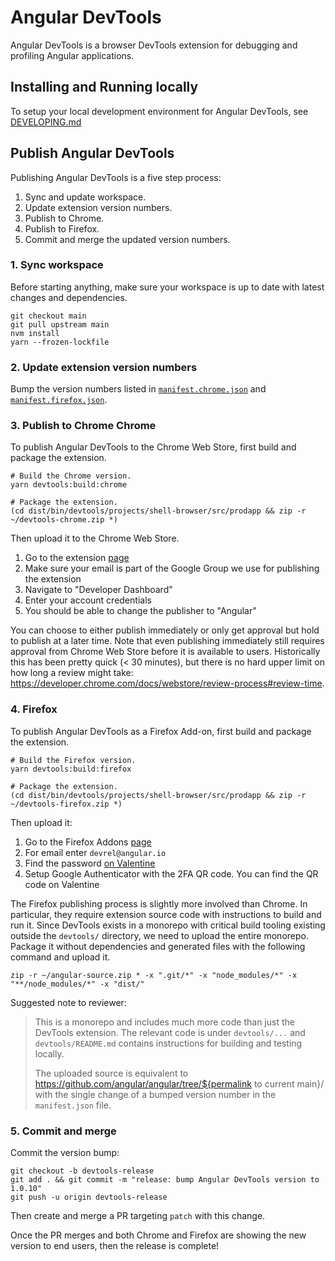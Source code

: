 # Angular DevTools

Angular DevTools is a browser DevTools extension for debugging and profiling Angular applications.

## Installing and Running locally

To setup your local development environment for Angular DevTools, see [DEVELOPING.md](./DEVELOPING.md)

## Publish Angular DevTools

Publishing Angular DevTools is a five step process:
1.  Sync and update workspace.
1.  Update extension version numbers.
1.  Publish to Chrome.
1.  Publish to Firefox.
1.  Commit and merge the updated version numbers.

### 1. Sync workspace

Before starting anything, make sure your workspace is up to date with latest changes and dependencies.

```shell
git checkout main
git pull upstream main
nvm install
yarn --frozen-lockfile
```

### 2. Update extension version numbers

Bump the version numbers listed in
[`manifest.chrome.json`](/devtools/projects/shell-browser/src/manifest/manifest.chrome.json)
and [`manifest.firefox.json`](/devtools/projects/shell-browser/src/manifest/manifest.firefox.json).

### 3. Publish to Chrome Chrome

To publish Angular DevTools to the Chrome Web Store, first build and package the extension.

```shell
# Build the Chrome version.
yarn devtools:build:chrome

# Package the extension.
(cd dist/bin/devtools/projects/shell-browser/src/prodapp && zip -r ~/devtools-chrome.zip *)
```

Then upload it to the Chrome Web Store.

1. Go to the extension [page](https://chrome.google.com/webstore/category/extensions)
1. Make sure your email is part of the Google Group we use for publishing the extension
1. Navigate to "Developer Dashboard"
1. Enter your account credentials
1. You should be able to change the publisher to "Angular"

You can choose to either publish immediately or only get approval but hold to publish at a later time.
Note that even publishing immediately still requires approval from Chrome Web Store before it is
available to users. Historically this has been pretty quick (< 30 minutes), but there is no hard upper
limit on how long a review might take: https://developer.chrome.com/docs/webstore/review-process#review-time.

### 4. Firefox

To publish Angular DevTools as a Firefox Add-on, first build and package the extension.

```shell
# Build the Firefox version.
yarn devtools:build:firefox

# Package the extension.
(cd dist/bin/devtools/projects/shell-browser/src/prodapp && zip -r ~/devtools-firefox.zip *)
```

Then upload it:

1. Go to the Firefox Addons [page](https://addons.mozilla.org/developers/addons)
1. For email enter `devrel@angular.io`
1. Find the password [on Valentine](http://valentine/#/show/1651707871496288)
1. Setup Google Authenticator with the 2FA QR code. You can find the QR code on Valentine

The Firefox publishing process is slightly more involved than Chrome. In particular, they
require extension source code with instructions to build and run it. Since DevTools exists in
a monorepo with critical build tooling existing outside the `devtools/` directory, we need to
upload the entire monorepo. Package it without dependencies and generated files with the
following command and upload it.

```shell
zip -r ~/angular-source.zip * -x ".git/*" -x "node_modules/*" -x "**/node_modules/*" -x "dist/"
```

Suggested note to reviewer:

> This is a monorepo and includes much more code than just the DevTools extension. The relevant
> code is under `devtools/...` and `devtools/README.md` contains instructions for building and
> testing locally.
>
> The uploaded source is equivalent to
> https://github.com/angular/angular/tree/${permalink to current main}/ with the single change
> of a bumped version number in the `manifest.json` file.

### 5. Commit and merge

Commit the version bump:

```shell
git checkout -b devtools-release
git add . && git commit -m "release: bump Angular DevTools version to 1.0.10"
git push -u origin devtools-release
```

Then create and merge a PR targeting `patch` with this change.

Once the PR merges and both Chrome and Firefox are showing the new version to end users, then
the release is complete!
